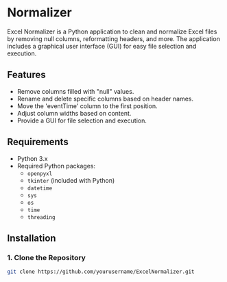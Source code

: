 # Normalizer

Excel Normalizer is a Python application to clean and normalize Excel files by removing null columns, reformatting headers, and more. The application includes a graphical user interface (GUI) for easy file selection and execution.

## Features

- Remove columns filled with "null" values.
- Rename and delete specific columns based on header names.
- Move the 'eventTime' column to the first position.
- Adjust column widths based on content.
- Provide a GUI for file selection and execution.

## Requirements

- Python 3.x
- Required Python packages:
  - `openpyxl`
  - `tkinter` (included with Python)
  - `datetime`
  - `sys`
  - `os`
  - `time`
  - `threading`

## Installation

### 1. Clone the Repository

```bash
git clone https://github.com/yourusername/ExcelNormalizer.git
